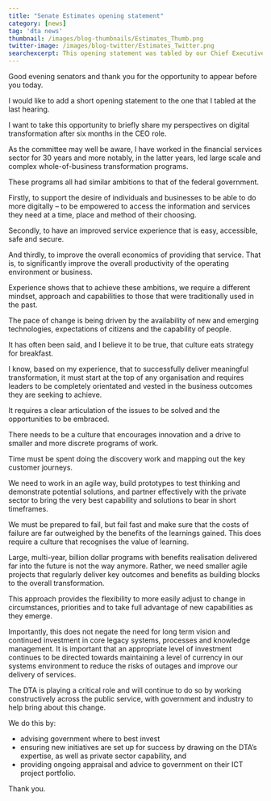 ```yaml
---
title: "Senate Estimates opening statement"
category: [news]
tag: 'dta news'
thumbnail: /images/blog-thumbnails/Estimates_Thumb.png
twitter-image: /images/blog-twitter/Estimates_Twitter.png
searchexcerpt: This opening statement was tabled by our Chief Executive Officer Gavin Slater at Senate Estimates on 15 November 2017. 
---
```


Good evening senators and thank you for the opportunity to appear before you today.  

I would like to add a short opening statement to the one that I tabled at the last hearing.

I want to take this opportunity to briefly share my perspectives on digital transformation after six months in the CEO role.

As the committee may well be aware, I have worked in the financial services sector for 30 years and more notably, in the latter years, led large scale and complex whole-of-business transformation programs.  

These programs all had similar ambitions to that of the federal government.

Firstly, to support the desire of individuals and businesses to be able to do more digitally – to be empowered to access the information and services they need at a time, place and method of their choosing.

Secondly, to have an improved service experience that is easy, accessible, safe and secure.

And thirdly, to improve the overall economics of providing that service. That is, to significantly improve the overall productivity of the operating environment or business.

Experience shows that to achieve these ambitions, we require a different mindset, approach and capabilities to those that were traditionally used in the past.  

The pace of change is being driven by the availability of new and emerging technologies, expectations of citizens and the capability of people.

It has often been said, and I believe it to be true, that culture eats strategy for breakfast.  

I know, based on my experience, that to successfully deliver meaningful transformation, it must start at the top of any organisation and requires leaders to be completely orientated and vested in the business outcomes they are seeking to achieve.

It requires a clear articulation of the issues to be solved and the opportunities to be embraced.

There needs to be a culture that encourages innovation and a drive to smaller and more discrete programs of work. 

Time must be spent doing the discovery work and mapping out the key customer journeys.

We need to work in an agile way, build prototypes to test thinking and demonstrate potential solutions, and partner effectively with the private sector to bring the very best capability and solutions to bear in short timeframes.

We must be prepared to fail, but fail fast and make sure that the costs of failure are far outweighed by the benefits of the learnings gained. This does require a culture that recognises the value of learning.

Large, multi-year, billion dollar programs with benefits realisation delivered far into the future is not the way anymore. Rather, we need smaller agile projects that regularly deliver key outcomes and benefits as building blocks to the overall transformation. 

This approach provides the flexibility to more easily adjust to change in circumstances, priorities and to take full advantage of new capabilities as they emerge.  

Importantly, this does not negate the need for long term vision and continued investment in core legacy systems, processes and knowledge management. It is important that an appropriate level of investment continues to be directed towards maintaining a level of currency in our systems environment to reduce the risks of outages and improve our delivery of services.

The DTA is playing a critical role and will continue to do so by working constructively across the public service, with government and industry to help bring about this change.


We do this by: 

- advising government where to best invest
- ensuring new initiatives are set up for success by drawing on the DTA’s expertise, as well as private sector capability, and
- providing ongoing appraisal and advice to government on their ICT project portfolio.

Thank you.
